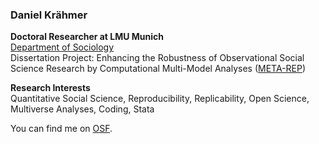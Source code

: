 ### Daniel Krähmer

**Doctoral Researcher at LMU Munich** <br>
[Department of Sociology](https://www.en.soziologie.uni-muenchen.de/index.html) <br>
Dissertation Project: Enhancing the Robustness of Observational Social Science Research by Computational Multi-Model Analyses ([META-REP](https://www.ls4.soziologie.uni-muenchen.de/aktuelle_forschung/rob-meta-rep/index.html))
<br>

**Research Interests**<br>
Quantitative Social Science, Reproducibility, Replicability, Open Science, Multiverse Analyses, Coding, Stata

You can find me on [OSF](osf.io/q9f8s).

